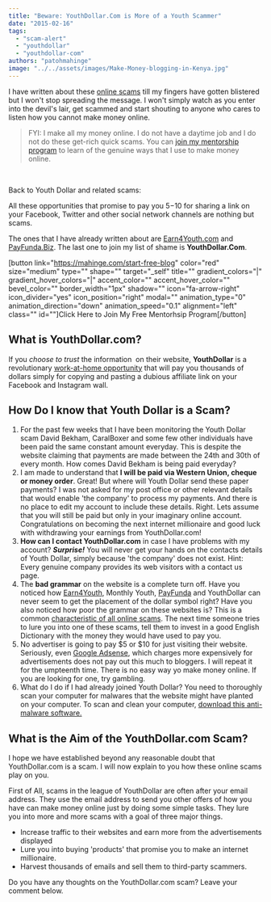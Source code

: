 ```yaml
---
title: "Beware: YouthDollar.Com is More of a Youth Scammer"
date: "2015-02-16"
tags: 
  - "scam-alert"
  - "youthdollar"
  - "youthdollar-com"
authors: "patohmahinge"
image: "../../assets/images/Make-Money-blogging-in-Kenya.jpg"
---
```


I have written about these [online scams](https://mahinge.com/scam-alert "scam alert") till my fingers have gotten blistered but I won't stop spreading the message. I won't simply watch as you enter into the devil's lair, get scammed and start shouting to anyone who cares to listen how you cannot make money online.

> FYI: I make all my money online. I do not have a daytime job and I do not do these get-rich quick scams. You can [join my mentorship program](https://mahinge.com/start-free-blog/ "Blogscheme Mentorship Programme") to learn of the genuine ways that I use to make money online.

 

Back to Youth Dollar and related scams:

All these opportunities that promise to pay you $5-$10 for sharing a link on your Facebook, Twitter and other social network channels are nothing but scams.

The ones that I have already written about are [Earn4Youth.com](https://mahinge.com/earn4youth-scam/ "Earn4Youth scam") and [PayFunda.Biz](https://mahinge.com/payfunda-biz-scam-cant-withdraw-money/ "Payfunda.biz scam"). The last one to join my list of shame is **YouthDollar.Com**.

\[button link="https://mahinge.com/start-free-blog" color="red" size="medium" type="" shape="" target="\_self" title="" gradient\_colors="|" gradient\_hover\_colors="|" accent\_color="" accent\_hover\_color="" bevel\_color="" border\_width="1px" shadow="" icon="fa-arrow-right" icon\_divider="yes" icon\_position="right" modal="" animation\_type="0" animation\_direction="down" animation\_speed="0.1" alignment="left" class="" id=""\]Click Here to Join My Free Mentorhsip Program\[/button\]

## What is YouthDollar.com?

If you _choose to trust_ the information  on their website, **YouthDollar** is a revolutionary [work-at-home opportunity](https://mahinge.com/make-money-online/ "work at home") that will pay you thousands of dollars simply for copying and pasting a dubious affiliate link on your Facebook and Instagram wall.

## How Do I know that Youth Dollar is a Scam?

1. For the past few weeks that I have been monitoring the Youth Dollar scam David Bekham, CaralBoxer and some few other individuals have been paid the same constant amount everyday. This is despite the website claiming that payments are made between the 24th and 30th of every month. How comes David Bekham is being paid everyday?
2. I am made to understand that **I will be paid via Western Union, cheque or money order**. Great! But where will Youth Dollar send these paper payments? I was not asked for my post office or other relevant details that would enable 'the company' to process my payments. And there is no place to edit my account to include these details. Right. Lets assume that you will still be paid but only in your imaginary online account. Congratulations on becoming the next internet millionaire and good luck with withdrawing your earnings from YouthDollar.com!
3. **How can I contact YouthDollar.com** in case I have problems with my account? **_Surprise!_** You will never get your hands on the contacts details of Youth Dollar, simply because 'the company' does not exist. Hint: Every genuine company provides its web visitors with a contact us page.
4. The **bad grammar** on the website is a complete turn off. Have you noticed how [Earn4Youth](https://mahinge.com/earn4youth-scam/), Monthly Youth, [PayFunda](https://mahinge.com/payfunda-biz-scam-cant-withdraw-money/) and YouthDollar can never seem to get the placement of the dollar symbol right? Have you also noticed how poor the grammar on these websites is? This is a common [characteristic of all online scams](https://mahinge.com/legitimate-work-home-jobs/). The next time someone tries to lure you into one of these scams, tell them to invest in a good English Dictionary with the money they would have used to pay you.
5. No advertiser is going to pay $5 or $10 for just visiting their website. Seriously, even [Google Adsense](https://mahinge.com/start-successful-blog-brings-money-fame/), which charges more expensively for advertisements does not pay out this much to bloggers. I will repeat it for the umpteenth time. There is no easy way yo make money online. If you are looking for one, try gambling.
6. What do I do if I had already joined Youth Dollar? You need to thoroughly scan your computer for malwares that the website might have planted on your computer. To scan and clean your computer, [download this anti-malware software.](http://www.mb38.com/lnk.asp?o=6984&c=918271&a=164099)

## What is the Aim of the YouthDollar.com Scam?

I hope we have established beyond any reasonable doubt that YouthDollar.com is a scam. I will now explain to you how these online scams play on you.

First of All, scams in the league of YouthDollar are often after your email address. They use the email address to send you other offers of how you have can make money online just by doing some simple tasks. They lure you into more and more scams with a goal of three major things.

- Increase traffic to their websites and earn more from the advertisements displayed
- Lure you into buying 'products' that promise you to make an internet millionaire.
- Harvest thousands of emails and sell them to third-party scammers.

Do you have any thoughts on the YouthDollar.com scam? Leave your comment below.
